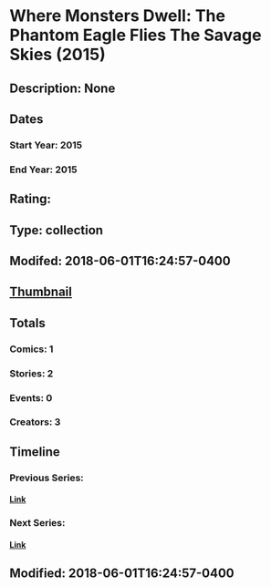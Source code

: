 # Where Monsters Dwell: The Phantom Eagle Flies The Savage Skies (2015)
## Description: None
## Dates
### Start Year: 2015
### End Year: 2015
## Rating: 
## Type: collection
## Modifed: 2018-06-01T16:24:57-0400
## [Thumbnail](http://i.annihil.us/u/prod/marvel/i/mg/b/40/image_not_available.jpg)
## Totals
### Comics: 1
### Stories: 2
### Events: 0
### Creators: 3
## Timeline
### Previous Series: 
#### [Link]()
### Next Series: 
#### [Link]()
## Modified: 2018-06-01T16:24:57-0400